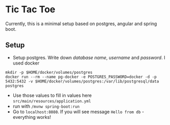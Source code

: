 # Tic Tac Toe

Currently, this is a minimal setup based on postgres, angular and spring boot.

## Setup

- Setup postgres. Write down _database name_, _username_ and _password_. I used docker 
```
mkdir -p $HOME/docker/volumes/postgres
docker run --rm --name pg-docker -e POSTGRES_PASSWORD=docker -d -p 5432:5432 -v $HOME/docker/volumes/postgres:/var/lib/postgresql/data postgres
```
- Use those values to fill in values here `src/main/resources/application.yml`
- run with `/mvnw spring-boot:run`
- Go to `localhost:8080`. If you will see message `Hello from db` - everything works!
